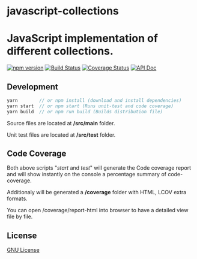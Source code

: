 # javascript-collections
# JavaScript implementation of different collections.

[![npm version](https://badge.fury.io/js/javascript-collections.svg)](https://badge.fury.io/js/javascript-collections)
[![Build Status](https://travis-ci.org/mvallim/javascript-collections.svg?branch=master)](https://travis-ci.org/mvallim/javascript-collections)
[![Coverage Status](https://coveralls.io/repos/github/mvallim/javascript-collections/badge.svg?branch=master)](https://coveralls.io/github/mvallim/javascript-collections?branch=master)
[![API Doc](https://doclets.io/mvallim/javascript-collections/master.svg)](https://doclets.io/mvallim/javascript-collections/master)



## Development

```js
yarn        // or npm install (download and install dependencies)
yarn start  // or npm start (Runs unit-test and code coverage)
yarn build  // or npm run build (Builds distribution file)
```
Source files are located at **/src/main** folder.

Unit test files are located at **/src/test** folder.

## Code Coverage

Both above scripts "_start_ and _test_" will generate the Code coverage report and will show instantly on the console a percentage summary of code-coverage.

Additionaly will be generated a **/coverage** folder with HTML, LCOV extra formats.

You can open /coverage/report-html into browser to have a detailed view file by file.

## License
[GNU License](LICENSE)
